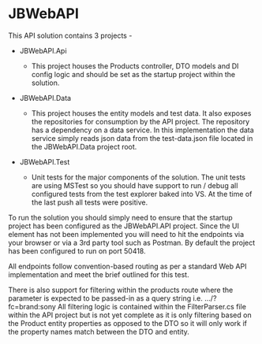 # JBWebAPI

This API solution contains 3 projects -
  * JBWebAPI.Api
    * This project houses the Products controller, DTO models and DI config logic and should be set as the startup project within the solution.
  
  * JBWebAPI.Data
    * This project houses the entity models and test data. It also exposes the repositories for consumption by the API project. The repository has a dependency on a data service. In this implementation the data service simply reads json data from the test-data.json file located in the JBWebAPI.Data project root.
  
  * JBWebAPI.Test
    * Unit tests for the major components of the solution. The unit tests are using MSTest so you should have support to run / debug all configured tests from the test explorer baked into VS. At the time of the last push all tests were positive.
 
 To run the solution you should simply need to ensure that the startup project has been configured as the JBWebAPI.API project. Since the UI element has not been implemented you will need to hit the endpoints via your browser or via a 3rd party tool such as Postman. By default the project has been configured to run on port 50418.
 
 All endpoints follow convention-based routing as per a standard Web API implementation and meet the brief outlined for this test.
 
 There is also support for filtering within the products route where the parameter is expected to be passed-in as a query string i.e. .../?fc=brand:sony
 All filtering logic is contained within the FilterParser.cs file within the API project but is not yet complete as it is only filtering based on the Product entity properties as opposed to the DTO so it will only work if the property names match between the DTO and entity.
